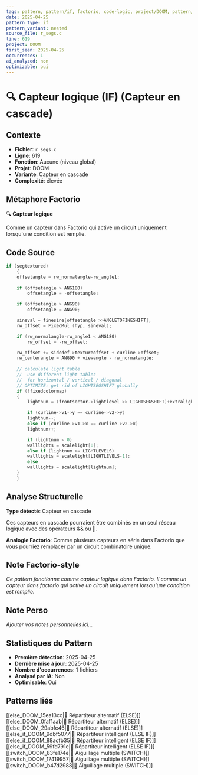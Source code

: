 ```yaml
---
tags: pattern, pattern/if, factorio, code-logic, project/DOOM, pattern/variant/nested
date: 2025-04-25
pattern_type: if
pattern_variant: nested
source_file: r_segs.c
line: 619
project: DOOM
first_seen: 2025-04-25
occurrences: 1
ai_analyzed: non
optimizable: oui
---
```


# 🔍 Capteur logique (IF) (Capteur en cascade)

## Contexte
- **Fichier**: `r_segs.c`
- **Ligne**: 619
- **Fonction**: Aucune (niveau global)
- **Projet**: DOOM
- **Variante**: Capteur en cascade
- **Complexité**: élevée

## Métaphore Factorio
🔍 **Capteur logique**

Comme un capteur dans Factorio qui active un circuit uniquement lorsqu'une condition est remplie.

## Code Source
```c
if (segtextured)
    {
	offsetangle = rw_normalangle-rw_angle1;
	
	if (offsetangle > ANG180)
	    offsetangle = -offsetangle;

	if (offsetangle > ANG90)
	    offsetangle = ANG90;

	sineval = finesine[offsetangle >>ANGLETOFINESHIFT];
	rw_offset = FixedMul (hyp, sineval);

	if (rw_normalangle-rw_angle1 < ANG180)
	    rw_offset = -rw_offset;

	rw_offset += sidedef->textureoffset + curline->offset;
	rw_centerangle = ANG90 + viewangle - rw_normalangle;
	
	// calculate light table
	//  use different light tables
	//  for horizontal / vertical / diagonal
	// OPTIMIZE: get rid of LIGHTSEGSHIFT globally
	if (!fixedcolormap)
	{
	    lightnum = (frontsector->lightlevel >> LIGHTSEGSHIFT)+extralight;

	    if (curline->v1->y == curline->v2->y)
		lightnum--;
	    else if (curline->v1->x == curline->v2->x)
		lightnum++;

	    if (lightnum < 0)		
		walllights = scalelight[0];
	    else if (lightnum >= LIGHTLEVELS)
		walllights = scalelight[LIGHTLEVELS-1];
	    else
		walllights = scalelight[lightnum];
	}
    }
```

## Analyse Structurelle
**Type détecté**: Capteur en cascade

Ces capteurs en cascade pourraient être combinés en un seul réseau logique avec des opérateurs && ou ||.

**Analogie Factorio**:
Comme plusieurs capteurs en série dans Factorio que vous pourriez remplacer par un circuit combinatoire unique.

## Note Factorio-style
*Ce pattern fonctionne comme capteur logique dans Factorio. Il comme un capteur dans factorio qui active un circuit uniquement lorsqu'une condition est remplie.*

## Note Perso
*Ajouter vos notes personnelles ici...*

## Statistiques du Pattern
- **Première détection**: 2025-04-25
- **Dernière mise à jour**: 2025-04-25
- **Nombre d'occurrences**: 1 fichiers
- **Analysé par IA**: Non
- **Optimisable**: Oui

## Patterns liés
[[else_DOOM_15ea13cc|🔀 Répartiteur alternatif (ELSE)]]
[[else_DOOM_0faf1aab|🔀 Répartiteur alternatif (ELSE)]]
[[else_DOOM_29abfc46|🔀 Répartiteur alternatif (ELSE)]]
[[else_if_DOOM_9dbf5077|🔄 Répartiteur intelligent (ELSE IF)]]
[[else_if_DOOM_88acfb35|🔄 Répartiteur intelligent (ELSE IF)]]
[[else_if_DOOM_59fd791e|🔄 Répartiteur intelligent (ELSE IF)]]
[[switch_DOOM_83fe174e|🔀 Aiguillage multiple (SWITCH)]]
[[switch_DOOM_17419957|🔀 Aiguillage multiple (SWITCH)]]
[[switch_DOOM_b47d2988|🔀 Aiguillage multiple (SWITCH)]]

